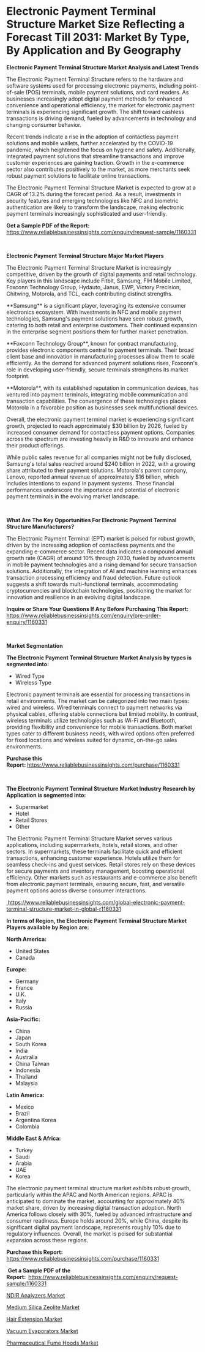 <p><h1>Electronic Payment Terminal Structure Market Size Reflecting a Forecast Till 2031: Market By Type, By Application and By Geography</h1></p><p><strong>Electronic Payment Terminal Structure Market Analysis and Latest Trends</strong></p>
<p><p>The Electronic Payment Terminal Structure refers to the hardware and software systems used for processing electronic payments, including point-of-sale (POS) terminals, mobile payment solutions, and card readers. As businesses increasingly adopt digital payment methods for enhanced convenience and operational efficiency, the market for electronic payment terminals is experiencing significant growth. The shift toward cashless transactions is driving demand, fueled by advancements in technology and changing consumer behavior.</p><p>Recent trends indicate a rise in the adoption of contactless payment solutions and mobile wallets, further accelerated by the COVID-19 pandemic, which heightened the focus on hygiene and safety. Additionally, integrated payment solutions that streamline transactions and improve customer experiences are gaining traction. Growth in the e-commerce sector also contributes positively to the market, as more merchants seek robust payment solutions to facilitate online transactions.</p><p>The Electronic Payment Terminal Structure Market is expected to grow at a CAGR of 13.2% during the forecast period. As a result, investments in security features and emerging technologies like NFC and biometric authentication are likely to transform the landscape, making electronic payment terminals increasingly sophisticated and user-friendly.</p></p>
<p><strong>Get a Sample PDF of the Report:&nbsp;</strong> <a href="https://www.reliablebusinessinsights.com/enquiry/request-sample/1160331?utm_campaign=75&utm_medium=2&utm_source=Github&utm_content=ia&utm_term=18102024&utm_id=electronic-payment-terminal-structure">https://www.reliablebusinessinsights.com/enquiry/request-sample/1160331</a></p>
<p>&nbsp;</p>
<p><strong>Electronic Payment Terminal Structure Major Market Players</strong></p>
<p><p>The Electronic Payment Terminal Structure Market is increasingly competitive, driven by the growth of digital payments and retail technology. Key players in this landscape include Fitbit, Samsung, FIH Mobile Limited, Foxconn Technology Group, Hydauto, Janus, EWP, Victory Precision, Chitwing, Motorola, and TCL, each contributing distinct strengths.</p><p>**Samsung** is a significant player, leveraging its extensive consumer electronics ecosystem. With investments in NFC and mobile payment technologies, Samsung's payment solutions have seen robust growth, catering to both retail and enterprise customers. Their continued expansion in the enterprise segment positions them for further market penetration.</p><p>**Foxconn Technology Group**, known for contract manufacturing, provides electronic components central to payment terminals. Their broad client base and innovation in manufacturing processes allow them to scale efficiently. As the demand for advanced payment solutions rises, Foxconn's role in developing user-friendly, secure terminals strengthens its market footprint.</p><p>**Motorola**, with its established reputation in communication devices, has ventured into payment terminals, integrating mobile communication and transaction capabilities. The convergence of these technologies places Motorola in a favorable position as businesses seek multifunctional devices.</p><p>Overall, the electronic payment terminal market is experiencing significant growth, projected to reach approximately $30 billion by 2026, fueled by increased consumer demand for contactless payment options. Companies across the spectrum are investing heavily in R&D to innovate and enhance their product offerings.</p><p>While public sales revenue for all companies might not be fully disclosed, Samsung's total sales reached around $240 billion in 2022, with a growing share attributed to their payment solutions. Motorola's parent company, Lenovo, reported annual revenue of approximately $16 billion, which includes intentions to expand in payment systems. These financial performances underscore the importance and potential of electronic payment terminals in the evolving market landscape.</p></p>
<p>&nbsp;</p>
<p><strong>What Are The Key Opportunities For Electronic Payment Terminal Structure Manufacturers?</strong></p>
<p><p>The Electronic Payment Terminal (EPT) market is poised for robust growth, driven by the increasing adoption of contactless payments and the expanding e-commerce sector. Recent data indicates a compound annual growth rate (CAGR) of around 10% through 2030, fueled by advancements in mobile payment technologies and a rising demand for secure transaction solutions. Additionally, the integration of AI and machine learning enhances transaction processing efficiency and fraud detection. Future outlook suggests a shift towards multi-functional terminals, accommodating cryptocurrencies and blockchain technologies, positioning the market for innovation and resilience in an evolving digital landscape.</p></p>
<p><strong>Inquire or Share Your Questions If Any Before Purchasing This Report:</strong> <a href="https://www.reliablebusinessinsights.com/enquiry/pre-order-enquiry/1160331?utm_campaign=75&utm_medium=2&utm_source=Github&utm_content=ia&utm_term=18102024&utm_id=electronic-payment-terminal-structure">https://www.reliablebusinessinsights.com/enquiry/pre-order-enquiry/1160331</a></p>
<p>&nbsp;</p>
<p><strong>Market Segmentation</strong></p>
<p><strong>The Electronic Payment Terminal Structure Market Analysis by types is segmented into:</strong></p>
<p><ul><li>Wired Type</li><li>Wireless Type</li></ul></p>
<p><p>Electronic payment terminals are essential for processing transactions in retail environments. The market can be categorized into two main types: wired and wireless. Wired terminals connect to payment networks via physical cables, offering stable connections but limited mobility. In contrast, wireless terminals utilize technologies such as Wi-Fi and Bluetooth, providing flexibility and convenience for mobile transactions. Both market types cater to different business needs, with wired options often preferred for fixed locations and wireless suited for dynamic, on-the-go sales environments.</p></p>
<p><strong>Purchase this Report:&nbsp;</strong><a href="https://www.reliablebusinessinsights.com/purchase/1160331?utm_campaign=75&utm_medium=2&utm_source=Github&utm_content=ia&utm_term=18102024&utm_id=electronic-payment-terminal-structure">https://www.reliablebusinessinsights.com/purchase/1160331</a></p>
<p>&nbsp;</p>
<p><strong>The Electronic Payment Terminal Structure Market Industry Research by Application is segmented into:</strong></p>
<p><ul><li>Supermarket</li><li>Hotel</li><li>Retail Stores</li><li>Other</li></ul></p>
<p><p>The Electronic Payment Terminal Structure Market serves various applications, including supermarkets, hotels, retail stores, and other sectors. In supermarkets, these terminals facilitate quick and efficient transactions, enhancing customer experience. Hotels utilize them for seamless check-ins and guest services. Retail stores rely on these devices for secure payments and inventory management, boosting operational efficiency. Other markets such as restaurants and e-commerce also benefit from electronic payment terminals, ensuring secure, fast, and versatile payment options across diverse consumer interactions.</p></p>
<p><a href="https://www.reliablebusinessinsights.com/global-electronic-payment-terminal-structure-market-in-global-r1160331?utm_campaign=75&utm_medium=2&utm_source=Github&utm_content=ia&utm_term=18102024&utm_id=electronic-payment-terminal-structure">&nbsp;https://www.reliablebusinessinsights.com/global-electronic-payment-terminal-structure-market-in-global-r1160331</a></p>
<p><strong>In terms of Region, the Electronic Payment Terminal Structure Market Players available by Region are:</strong></p>
<p>
    <p> <strong> North America: </strong>
        <ul>
            <li>United States</li>
            <li>Canada</li>
        </ul>
        </p> 
    <p> <strong> Europe: </strong>
        <ul>
            <li>Germany</li>
            <li>France</li>
            <li>U.K.</li>
            <li>Italy</li>
            <li>Russia</li>
        </ul>
        </p> 
    <p> <strong> Asia-Pacific: </strong>
        <ul>
            <li>China</li>
            <li>Japan</li>
            <li>South Korea</li>
            <li>India</li>
            <li>Australia</li>
            <li>China Taiwan</li>
            <li>Indonesia</li>
            <li>Thailand</li>
            <li>Malaysia</li>
        </ul>
        </p> 
    <p> <strong> Latin America: </strong>
        <ul>
            <li>Mexico</li>
            <li>Brazil</li>
            <li>Argentina Korea</li>
            <li>Colombia</li>
        </ul>
        </p> 
    <p> <strong> Middle East & Africa: </strong>
        <ul>
            <li>Turkey</li>
            <li>Saudi</li>
            <li>Arabia</li>
            <li>UAE</li>
            <li>Korea</li>
        </ul>
    </p>
    </p>
<p><p>The electronic payment terminal structure market exhibits robust growth, particularly within the APAC and North American regions. APAC is anticipated to dominate the market, accounting for approximately 40% market share, driven by increasing digital transaction adoption. North America follows closely with 30%, fueled by advanced infrastructure and consumer readiness. Europe holds around 20%, while China, despite its significant digital payment landscape, represents roughly 10% due to regulatory influences. Overall, the market is poised for substantial expansion across these regions.</p></p>
<p><strong>Purchase this Report: </strong><a href="https://www.reliablebusinessinsights.com/purchase/1160331?utm_campaign=75&utm_medium=2&utm_source=Github&utm_content=ia&utm_term=18102024&utm_id=electronic-payment-terminal-structure">https://www.reliablebusinessinsights.com/purchase/1160331</a></p>
<p>&nbsp;<strong>Get a Sample PDF of the Report:&nbsp;&nbsp;</strong><a href="https://www.reliablebusinessinsights.com/enquiry/request-sample/1160331?utm_campaign=75&utm_medium=2&utm_source=Github&utm_content=ia&utm_term=18102024&utm_id=electronic-payment-terminal-structure">https://www.reliablebusinessinsights.com/enquiry/request-sample/1160331</a></p>
<p><strong></strong></p>
<p><p><a href="https://issuu.com/reportprime-2/docs/ndir-analyzers-market-size-2030.ppt_bdda6da08b14c4?utm_campaign=75&utm_medium=2&utm_source=Github&utm_content=ia&utm_term=18102024&utm_id=electronic-payment-terminal-structure">NDIR Analyzers Market</a></p><p><a href="https://github.com/taketakyriffecd/Market-Research-Report-List-1/blob/main/medium-silica-zeolite-market.md?utm_campaign=75&utm_medium=2&utm_source=Github&utm_content=ia&utm_term=18102024&utm_id=electronic-payment-terminal-structure">Medium Silica Zeolite Market</a></p><p><a href="https://www.linkedin.com/pulse/hair-extension-market-global-trends-forecast-2024--tvlpe?utm_campaign=75&utm_medium=2&utm_source=Github&utm_content=ia&utm_term=18102024&utm_id=electronic-payment-terminal-structure">Hair Extension Market</a></p><p><a href="https://www.linkedin.com/pulse/vacuum-evaporators-market-trends-strategic-insights-2024-2031-thvwf?utm_campaign=75&utm_medium=2&utm_source=Github&utm_content=ia&utm_term=18102024&utm_id=electronic-payment-terminal-structure">Vacuum Evaporators Market</a></p><p><a href="https://github.com/isbel3opkkem/Market-Research-Report-List-1/blob/main/pharmaceutical-fume-hoods-market.md?utm_campaign=75&utm_medium=2&utm_source=Github&utm_content=ia&utm_term=18102024&utm_id=electronic-payment-terminal-structure">Pharmaceutical Fume Hoods Market</a></p></p>